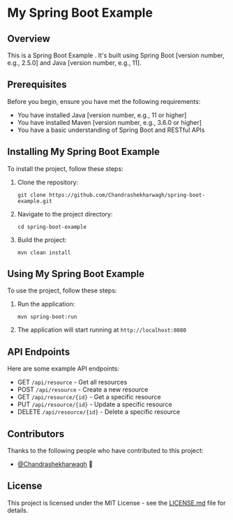 # My Spring Boot Example

## Overview

This is a Spring Boot Example . It's built using Spring Boot [version number, e.g., 2.5.0] and Java [version number, e.g., 11].

## Prerequisites

Before you begin, ensure you have met the following requirements:

* You have installed Java [version number, e.g., 11 or higher]
* You have installed Maven [version number, e.g., 3.6.0 or higher]
* You have a basic understanding of Spring Boot and RESTful APIs

## Installing My Spring Boot Example

To install the project, follow these steps:

1. Clone the repository:
   ```
   git clone https://github.com/Chandrashekharwagh/spring-boot-example.git
   ```
2. Navigate to the project directory:
   ```
   cd spring-boot-example
   ```
3. Build the project:
   ```
   mvn clean install
   ```

## Using My Spring Boot Example

To use the project, follow these steps:

1. Run the application:
   ```
   mvn spring-boot:run
   ```
2. The application will start running at `http://localhost:8080`

## API Endpoints

Here are some example API endpoints:

* GET `/api/resource` - Get all resources
* POST `/api/resource` - Create a new resource
* GET `/api/resource/{id}` - Get a specific resource
* PUT `/api/resource/{id}` - Update a specific resource
* DELETE `/api/resource/{id}` - Delete a specific resource

## Contributors

Thanks to the following people who have contributed to this project:

* [@Chandrashekharwagh](https://github.com/Chandrashekharwagh) 📖

## License

This project is licensed under the MIT License - see the [LICENSE.md](LICENSE.md) file for details.
